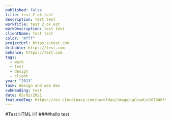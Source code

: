```yaml
---
published: false
title: test-2-ok-test
description: test test
workTitle: test 2 ok est
workDescription: test test
clientName: test test
color: "#fff"
projectUrl: https://test.com
dribbble: https://test.com
behance: https://test.com
tags:
  - work
  - test
  - design
  - client
year: "2013"
task: design and web dev
subHeading: test
date: 05/02/2021
featuredImg: https://res.cloudinary.com/haroldao/image/upload/v1619465997/sample.jpg
---
```

<div>
#Test HTML H1
####hello test
</div>